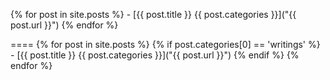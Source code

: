 {% for post in site.posts %}
    - [{{ post.title }} {{ post.categories }}]("{{ post.url }}")
{% endfor %}

====
{% for post in site.posts %}
    {% if post.categories[0] == 'writings' %}
        - [{{ post.title }} {{ post.categories }}]("{{ post.url }}")
    {% endif %}
{% endfor %}
